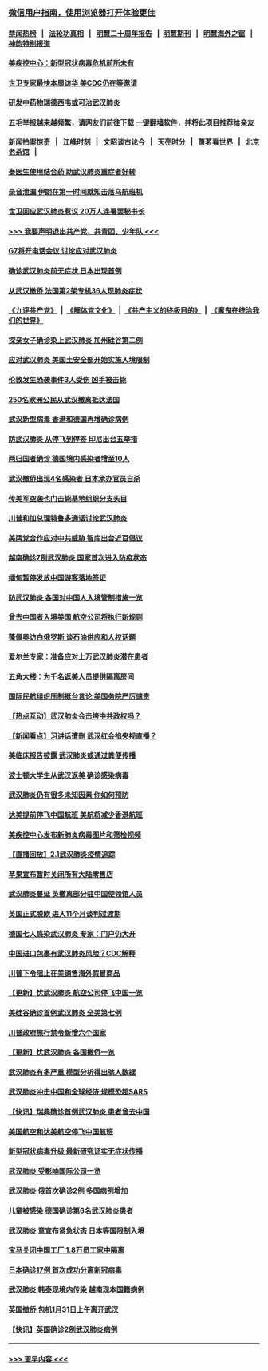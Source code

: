 ### [微信用户指南，使用浏览器打开体验更佳](https://github.com/gfw-breaker/banned-news1/blob/master/indexes/wechat-guide.md?t=0)
#### [禁闻热榜](热点新闻.md?t=0)  &nbsp;&nbsp;|&nbsp;&nbsp; [法轮功真相](https://github.com/gfw-breaker/truth/blob/master/README.md?t=0) &nbsp;&nbsp;|&nbsp;&nbsp; [明慧二十周年报告](https://github.com/gfw-breaker/mh-reports/blob/master/README.md?t=0) &nbsp;&nbsp;|&nbsp;&nbsp;[明慧期刊](https://github.com/gfw-breaker/mh-qikan) &nbsp;&nbsp;|&nbsp;&nbsp; [明慧海外之窗](https://github.com/gfw-breaker/mh-news/blob/master/README.md?t=0) &nbsp;&nbsp;|&nbsp;&nbsp; [神韵特别报道](https://github.com/gfw-breaker/mh-news/blob/master/shenyun.md?t=0)
#### [美疾控中心：新型冠状病毒危机前所未有](../pages/nsc418/n11842406.md?t=02040711) 
#### [世卫专家最快本周访华 美CDC仍在等邀请](../pages/nsc418/n11842198.md?t=02040711) 
#### [研发中药物瑞德西韦或可治武汉肺炎](../pages/nsc418/n11842100.md?t=02040711) 
#### 五毛举报越来越频繁，请网友们前往下载 [一键翻墙软件](https://github.com/gfw-breaker/ssr-accounts)，并将此项目推荐给亲友
#### [新闻拍案惊奇](https://github.com/gfw-breaker/banned-news1/blob/master/pages/link4.md) &nbsp;&nbsp;|&nbsp;&nbsp; [江峰时刻](https://github.com/gfw-breaker/banned-news1/blob/master/pages/link4.md) &nbsp;&nbsp;|&nbsp;&nbsp; [文昭谈古论今](https://github.com/gfw-breaker/banned-news1/blob/master/pages/link4.md) &nbsp;&nbsp;|&nbsp;&nbsp; [天亮时分](https://github.com/gfw-breaker/banned-news1/blob/master/pages/link4.md) &nbsp;&nbsp;|&nbsp;&nbsp; [萧茗看世界](https://github.com/gfw-breaker/banned-news1/blob/master/pages/link4.md) &nbsp;&nbsp;|&nbsp;&nbsp; [北京老茶馆](https://github.com/gfw-breaker/banned-news1/blob/master/pages/link4.md) &nbsp;&nbsp;|&nbsp;&nbsp; 
#### [泰医生使用结合药 助武汉肺炎重症者好转](../pages/nsc418/n11842096.md?t=02040711) 
#### [录音泄漏 伊朗在第一时间就知击落乌航班机](../pages/nsc418/n11842002.md?t=02040711) 
#### [世卫回应武汉肺炎惹议 20万人连署罢秘书长](../pages/nsc418/n11841664.md?t=02040711) 
#### [>>> 我要声明退出共产党、共青团、少年队 <<<](https://github.com/begood0513/goodnews/blob/master/quit/letter.md) 
#### [G7将开电话会议 讨论应对武汉肺炎](../pages/nsc418/n11841658.md?t=02040711) 
#### [确诊武汉肺炎前无症状 日本出现首例](../pages/nsc418/n11841567.md?t=02040711) 
#### [从武汉撤侨 法国第2架专机36人现肺炎症状](../pages/nsc418/n11841382.md?t=02040711) 
#### [《九评共产党》](https://github.com/begood0513/9ping.md/blob/master/README.md) &nbsp;|&nbsp; [《解体党文化》](../../../../jtdwh.md/blob/master/README.md)  &nbsp;|&nbsp; [《共产主义的终极目的》](../../../../gczydzjmd.md/blob/master/README.md) &nbsp;|&nbsp; [《魔鬼在统治我们的世界》](../../../../mgztzwmdsj.md/blob/master/README.md) 
#### [探亲女子确诊染上武汉肺炎 加州硅谷第二例](../pages/nsc418/n11839784.md?t=02040711) 
#### [应对武汉肺炎 美国土安全部开始实施入境限制](../pages/nsc418/n11839729.md?t=02040711) 
#### [伦敦发生恐袭事件3人受伤 凶手被击毙](../pages/nsc418/n11839442.md?t=02040711) 
#### [250名欧洲公民从武汉撤离抵达法国](../pages/nsc418/n11839438.md?t=02040711) 
#### [武汉新型病毒 香港和德国再增确诊病例](../pages/nsc418/n11839381.md?t=02040711) 
#### [防武汉肺炎 从停飞到停签 印尼出台五举措](../pages/nsc418/n11839282.md?t=02040711) 
#### [两归国者确诊 德国境内感染者增至10人](../pages/nsc418/n11839164.md?t=02040711) 
#### [武汉撤侨出现4名感染者 日本承办官员自杀](../pages/nsc418/n11839044.md?t=02040711) 
#### [传美军空袭也门击毙基地组织分支头目](../pages/nsc418/n11839210.md?t=02040711) 
#### [川普和加总理特鲁多通话讨论武汉肺炎](../pages/nsc418/n11839128.md?t=02040711) 
#### [美两党合作应对中共威胁 智库出台近百倡议](../pages/nsc418/n11838437.md?t=02040711) 
#### [越南确诊7例武汉肺炎 国家首次进入防疫状态](../pages/nsc418/n11838860.md?t=02040711) 
#### [缅甸暂停发放中国游客落地签证](../pages/nsc418/n11838730.md?t=02040711) 
#### [防武汉肺炎 各国对中国人入境管制措施一览](../pages/nsc418/n11838726.md?t=02040711) 
#### [曾去中国者入境美国 航空公司将执行新规则](../pages/nsc418/n11838375.md?t=02040711) 
#### [蓬佩奥访白俄罗斯 谈石油供应和人权话题](../pages/nsc418/n11838242.md?t=02040711) 
#### [爱尔兰专家：准备应对上万武汉肺炎潜在患者](../pages/nsc418/n11837978.md?t=02040711) 
#### [五角大楼：为千名返美人员提供隔离房间](../pages/nsc418/n11837831.md?t=02040711) 
#### [国际民航组织压制挺台言论 美国务院严厉谴责](../pages/nsc418/n11837791.md?t=02040711) 
#### [【热点互动】武汉肺炎会击垮中共政权吗？](../pages/nsc418/n11837779.md?t=02040711) 
#### [【新闻看点】习讲话遭删 武汉红会掐央视直播？](../pages/nsc418/n11837573.md?t=02040711) 
#### [美临床报告披露 武汉肺炎或通过粪便传播](../pages/nsc418/n11837626.md?t=02040711) 
#### [波士顿大学生从武汉返美 确诊感染病毒](../pages/nsc418/n11837580.md?t=02040711) 
#### [武汉肺炎仍有很多未知因素 你如何预防](../pages/nsc418/n11837666.md?t=02040711) 
#### [达美提前停飞中国航班 美航将减少香港航班](../pages/nsc418/n11837649.md?t=02040711) 
#### [美疾控中心发布新肺炎病毒图片和筛检视频](../pages/nsc418/n11837491.md?t=02040711) 
#### [【直播回放】2.1武汉肺炎疫情追踪](../pages/nsc418/n11837232.md?t=02040711) 
#### [苹果宣布暂时关闭所有大陆零售店](../pages/nsc418/n11837097.md?t=02040711) 
#### [武汉肺炎蔓延 英撤离部分驻中国使领馆人员](../pages/nsc418/n11837061.md?t=02040711) 
#### [英国正式脱欧 进入11个月谈判过渡期](../pages/nsc418/n11836911.md?t=02040711) 
#### [德国七人感染武汉肺炎 专家：门户仍大开](../pages/nsc418/n11836344.md?t=02040711) 
#### [中国进口包裹有武汉肺炎风险？CDC解释](../pages/nsc418/n11836321.md?t=02040711) 
#### [川普下令阻止在美销售海外假冒商品](../pages/nsc418/n11836261.md?t=02040711) 
#### [【更新】忧武汉肺炎 航空公司停飞中国一览](../pages/nsc418/n11835931.md?t=02040711) 
#### [美硅谷确诊首例武汉肺炎 全美第七例](../pages/nsc418/n11836093.md?t=02040711) 
#### [川普政府旅行禁令新增六个国家](../pages/nsc418/n11836083.md?t=02040711) 
#### [【更新】忧武汉肺炎 各国撤侨一览](../pages/nsc418/n11835673.md?t=02040711) 
#### [武汉肺炎有多严重 模型分析得出骇人数据](../pages/nsc418/n11835829.md?t=02040711) 
#### [武汉肺炎冲击中国和全球经济 规模恐超SARS](../pages/nsc418/n11835652.md?t=02040711) 
#### [【快讯】瑞典确诊首例武汉肺炎 患者曾去中国](../pages/nsc418/n11835675.md?t=02040711) 
#### [美国航空和达美航空停飞中国航班](../pages/nsc418/n11835567.md?t=02040711) 
#### [新型冠状病毒升级 最新研究证实无症状传播](../pages/nsc418/n11835589.md?t=02040711) 
#### [武汉肺炎 受影响国际公司一览](../pages/nsc418/n11835538.md?t=02040711) 
#### [武汉肺炎 俄首次确诊2例 多国病例增加](../pages/nsc418/n11835295.md?t=02040711) 
#### [儿童被感染 德国确诊第6名武汉肺炎患者](../pages/nsc418/n11835338.md?t=02040711) 
#### [武汉肺炎 意宣布紧急状态 日本等国限制入境](../pages/nsc418/n11835062.md?t=02040711) 
#### [宝马关闭中国工厂 1.8万员工家中隔离](../pages/nsc418/n11835128.md?t=02040711) 
#### [日本确诊17例 首次成功分离新冠病毒](../pages/nsc418/n11834975.md?t=02040711) 
#### [武汉肺炎 韩泰现境内传染 越南现本国籍病例](../pages/nsc418/n11834857.md?t=02040711) 
#### [英国撤侨 包机1月31日上午离开武汉](../pages/nsc418/n11834808.md?t=02040711) 
#### [【快讯】英国确诊2例武汉肺炎病例](../pages/nsc418/n11834824.md?t=02040711) 

----
#### [ >>> 更早内容 <<< ](../indexes/nsc418-earlier.md)

